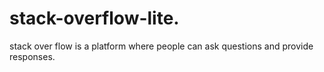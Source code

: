 # stack-overflow-lite.
stack over flow is a platform where people can ask questions and provide responses.
